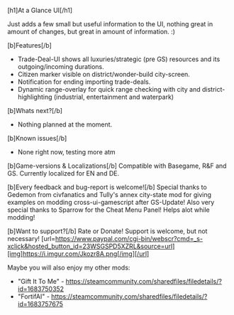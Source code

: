 [h1]At a Glance UI[/h1]

Just adds a few small but useful information to the UI, nothing great in amount of changes, but great in amount of information. :)

[b]Features[/b]
- Trade-Deal-UI shows all luxuries/strategic (pre GS) resources and its outgoing/incoming durations.
- Citizen marker visible on district/wonder-build city-screen.
- Notification for ending importing trade-deals.
- Dynamic range-overlay for quick range checking with city and district-highlighting (industrial, entertainment and waterpark)

[b]Whats next?[/b]
- Nothing planned at the moment.

[b]Known issues[/b]
- None right now, testing more atm

[b]Game-versions & Localizations[/b]
Compatible with Basegame, R&F and GS.
Currently localized for EN and DE.

[b]Every feedback and bug-report is welcome![/b]
Special thanks to Gedemon from civfanatics and Tully's annex city-state mod for giving examples on modding cross-ui-gamescript after GS-Update!
Also very special thanks to Sparrow for the Cheat Menu Panel! Helps alot while modding!

[b]Want to support?[/b]
Rate or Donate!
Support is welcome, but not necessary!
[url=https://www.paypal.com/cgi-bin/webscr?cmd=_s-xclick&hosted_button_id=23WSGSPD5XZRL&source=url][img]https://i.imgur.com/Jkozr8A.png[/img][/url]

Maybe you will also enjoy my other mods:
- "Gift It To Me" - https://steamcommunity.com/sharedfiles/filedetails/?id=1683750352
- "FortifAI" - https://steamcommunity.com/sharedfiles/filedetails/?id=1683757675
